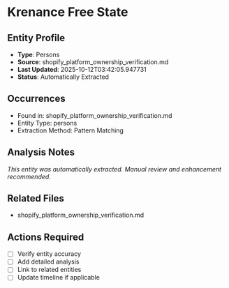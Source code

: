 # Krenance Free State

## Entity Profile
- **Type**: Persons
- **Source**: shopify_platform_ownership_verification.md
- **Last Updated**: 2025-10-12T03:42:05.947731
- **Status**: Automatically Extracted

## Occurrences
- Found in: shopify_platform_ownership_verification.md
- Entity Type: persons
- Extraction Method: Pattern Matching

## Analysis Notes
*This entity was automatically extracted. Manual review and enhancement recommended.*

## Related Files
- shopify_platform_ownership_verification.md

## Actions Required
- [ ] Verify entity accuracy
- [ ] Add detailed analysis
- [ ] Link to related entities
- [ ] Update timeline if applicable
